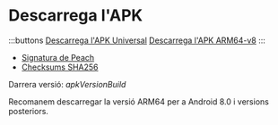# Descarrega l'APK

:::buttons
[Descarrega l'APK Universal]($apkUniversalUrl$)
[Descarrega l'APK ARM64-v8]($apkArm64v8Url$)
:::

- [Signatura de Peach]($apkSignaturesUrl$)
- [Checksums SHA256]($apkChecksumsUrl$)

Darrera versió: $apkVersionBuild$

Recomanem descarregar la versió ARM64 per a Android 8.0 i versions posteriors.
